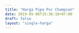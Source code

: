 ```yaml
---
title: "Harga Pipa Pvc Champion"
date: 2019-05-06T15:36:18+07:00
draft: false
layout: "single-harga"
---
```



